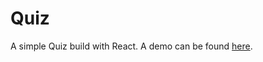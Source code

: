 # Quiz

A simple Quiz build with React. A demo can be found [here](https://projects.timschneider.xyz/quiz).
